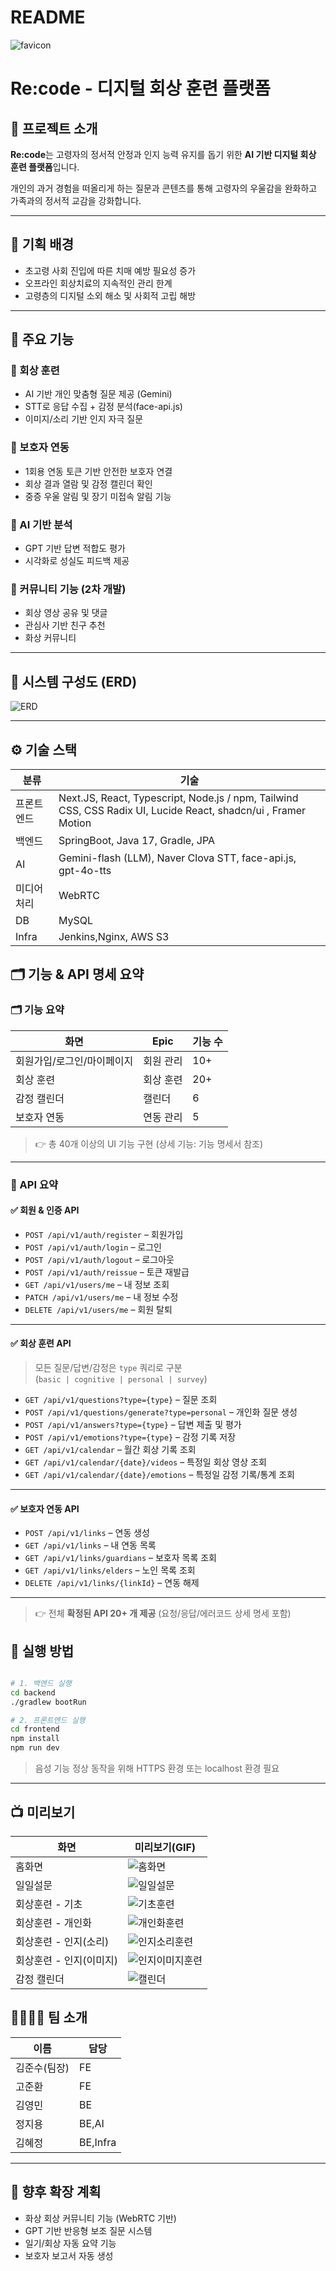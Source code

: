 # README

![favicon](./docs/favicon.png)

# Re:code - 디지털 회상 훈련 플랫폼

## 📌 프로젝트 소개

**Re:code**는 고령자의 정서적 안정과 인지 능력 유지를 돕기 위한 **AI 기반 디지털 회상 훈련 플랫폼**입니다.

개인의 과거 경험을 떠올리게 하는 질문과 콘텐츠를 통해 고령자의 우울감을 완화하고 가족과의 정서적 교감을 강화합니다.

---

## 🎯 기획 배경

- 초고령 사회 진입에 따른 치매 예방 필요성 증가
- 오프라인 회상치료의 지속적인 관리 한계
- 고령층의 디지털 소외 해소 및 사회적 고립 해방

---

## 🎨 주요 기능

### 🔹 회상 훈련

- AI 기반 개인 맞춤형 질문 제공 (Gemini)
- STT로 응답 수집 + 감정 분석(face-api.js)
- 이미지/소리 기반 인지 자극 질문

### 🔹 보호자 연동

- 1회용 연동 토큰 기반 안전한 보호자 연결
- 회상 결과 열람 및 감정 캘린더 확인
- 중증 우울 알림 및 장기 미접속 알림 기능

### 🔹 AI 기반 분석

- GPT 기반 답변 적합도 평가
- 시각화로 성실도 피드백 제공

### 🔹 커뮤니티 기능 (2차 개발)

- 회상 영상 공유 및 댓글
- 관심사 기반 친구 추천
- 화상 커뮤니티

---

## 🧩 시스템 구성도 (ERD)

![ERD](./docs/13기_공통PJT_E105_고정삼.김.🍙-ERD.png)

---

## ⚙️ 기술 스택

| 분류 | 기술 |
| --- | --- |
| 프론트엔드 | Next.JS, React, Typescript, Node.js / npm, Tailwind CSS, CSS Radix UI,  Lucide React, shadcn/ui , Framer Motion |
| 백엔드 | SpringBoot, Java 17, Gradle, JPA |
| AI | Gemini-flash (LLM), Naver Clova STT, face-api.js, gpt-4o-tts |
| 미디어 처리 | WebRTC |
| DB | MySQL |
| Infra | Jenkins,Nginx, AWS S3 |

## 🗂️ 기능 & API 명세 요약

### 🗂️ 기능 요약 

| 화면 | Epic | 기능 수 |
| --- | --- | --- |
| 회원가입/로그인/마이페이지 | 회원 관리 | 10+ |
| 회상 훈련 | 회상 훈련 | 20+ |
| 감정 캘린더 | 캘린더 | 6 |
| 보호자 연동 | 연동 관리 | 5 |

> 👉 총 40개 이상의 UI 기능 구현 (상세 기능: 기능 명세서 참조)

---

### 🔌 API 요약

#### ✅ 회원 & 인증 API
- `POST /api/v1/auth/register` – 회원가입  
- `POST /api/v1/auth/login` – 로그인  
- `POST /api/v1/auth/logout` – 로그아웃  
- `POST /api/v1/auth/reissue` – 토큰 재발급  
- `GET /api/v1/users/me` – 내 정보 조회  
- `PATCH /api/v1/users/me` – 내 정보 수정  
- `DELETE /api/v1/users/me` – 회원 탈퇴  

---

#### ✅ 회상 훈련 API
> 모든 질문/답변/감정은 `type` 쿼리로 구분  
> (`basic | cognitive | personal | survey`)

- `GET /api/v1/questions?type={type}` – 질문 조회  
- `POST /api/v1/questions/generate?type=personal` – 개인화 질문 생성  
- `POST /api/v1/answers?type={type}` – 답변 제출 및 평가  
- `POST /api/v1/emotions?type={type}` – 감정 기록 저장  
- `GET /api/v1/calendar` – 월간 회상 기록 조회  
- `GET /api/v1/calendar/{date}/videos` – 특정일 회상 영상 조회  
- `GET /api/v1/calendar/{date}/emotions` – 특정일 감정 기록/통계 조회  

---

#### ✅ 보호자 연동 API
- `POST /api/v1/links` – 연동 생성  
- `GET /api/v1/links` – 내 연동 목록  
- `GET /api/v1/links/guardians` – 보호자 목록 조회  
- `GET /api/v1/links/elders` – 노인 목록 조회  
- `DELETE /api/v1/links/{linkId}` – 연동 해제  

---

> 👉 전체 **확정된 API 20+ 개 제공** (요청/응답/에러코드 상세 명세 포함)


## 🚀 실행 방법

```bash

# 1. 백엔드 실행
cd backend
./gradlew bootRun

# 2. 프론트엔드 실행
cd frontend
npm install
npm run dev

```

> 음성 기능 정상 동작을 위해 HTTPS 환경 또는 localhost 환경 필요
> 

---

## 📺 미리보기

| 화면 | 미리보기(GIF) |
| --- | --- |
| 홈화면 | ![홈화면](./docs/demo/home.gif) |
| 일일설문 | ![일일설문](./docs/demo/survey.gif) |
| 회상훈련 - 기초 | ![기초훈련](./docs/demo/basic.gif) |
| 회상훈련 - 개인화 | ![개인화훈련](./docs/demo/personal.gif) |
| 회상훈련 - 인지(소리) | ![인지소리훈련](./docs/demo/cognitiveAudio.gif) |
| 회상훈련 - 인지(이미지) | ![인지이미지훈련](./docs/demo/cognitiveImage.gif) |
| 감정 캘린더 | ![캘린더](./docs/demo/calender.gif) |


## 👨‍👩‍👧‍👦 팀 소개

| 이름 | 담당 |
| --- | --- |
| 김준수(팀장) | FE |
| 고준환 | FE |
| 김영민 | BE |
| 정지용 | BE,AI |
| 김혜정 | BE,Infra |

---

## 📌 향후 확장 계획

- 화상 회상 커뮤니티 기능 (WebRTC 기반)
- GPT 기반 반응형 보조 질문 시스템
- 일기/회상 자동 요약 기능
- 보호자 보고서 자동 생성
